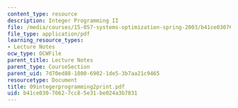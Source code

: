 ```yaml
---
content_type: resource
description: Integer Programming II
file: /media/courses/15-057-systems-optimization-spring-2003/b41ce03076627cc85e31be024a3b7831_09integerprogramming2print.pdf
file_type: application/pdf
learning_resource_types:
- Lecture Notes
ocw_type: OCWFile
parent_title: Lecture Notes
parent_type: CourseSection
parent_uid: 7d70ed88-1800-6902-1de5-3b7aa21c9465
resourcetype: Document
title: 09integerprogramming2print.pdf
uid: b41ce030-7662-7cc8-5e31-be024a3b7831
---
```

